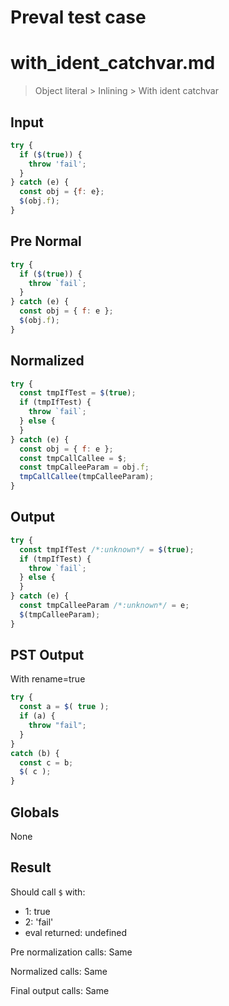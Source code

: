 # Preval test case

# with_ident_catchvar.md

> Object literal > Inlining > With ident catchvar
>
>

## Input

`````js filename=intro
try {
  if ($(true)) {
    throw 'fail';
  }
} catch (e) {
  const obj = {f: e};
  $(obj.f);
}
`````

## Pre Normal


`````js filename=intro
try {
  if ($(true)) {
    throw `fail`;
  }
} catch (e) {
  const obj = { f: e };
  $(obj.f);
}
`````

## Normalized


`````js filename=intro
try {
  const tmpIfTest = $(true);
  if (tmpIfTest) {
    throw `fail`;
  } else {
  }
} catch (e) {
  const obj = { f: e };
  const tmpCallCallee = $;
  const tmpCalleeParam = obj.f;
  tmpCallCallee(tmpCalleeParam);
}
`````

## Output


`````js filename=intro
try {
  const tmpIfTest /*:unknown*/ = $(true);
  if (tmpIfTest) {
    throw `fail`;
  } else {
  }
} catch (e) {
  const tmpCalleeParam /*:unknown*/ = e;
  $(tmpCalleeParam);
}
`````

## PST Output

With rename=true

`````js filename=intro
try {
  const a = $( true );
  if (a) {
    throw "fail";
  }
}
catch (b) {
  const c = b;
  $( c );
}
`````

## Globals

None

## Result

Should call `$` with:
 - 1: true
 - 2: 'fail'
 - eval returned: undefined

Pre normalization calls: Same

Normalized calls: Same

Final output calls: Same
